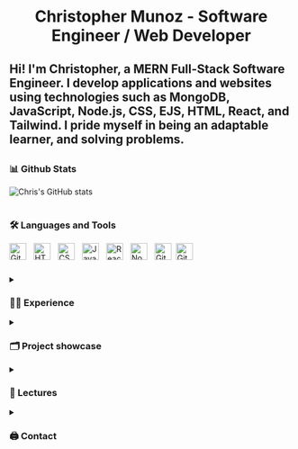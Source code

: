 # <div align="center">Christopher Munoz - Software Engineer / Web Developer</div>

<h2>
Hi! I'm Christopher, a MERN Full-Stack Software Engineer. I develop applications and websites using technologies such as MongoDB, JavaScript, Node.js, CSS, EJS, HTML, React, and Tailwind. I pride myself in being an adaptable learner, and solving problems.
<h2>

### 📊 Github Stats

![Chris's GitHub stats](https://github-readme-stats.vercel.app/api?username=chrismunozcodes&show_icons=true&theme=gruvbox)

<!-- ![GitHub Streak](https://streak-stats.demolab.com?user=chrismunozcodes&theme=gruvbox&border_radius=4.5) -->

#
### 🛠 Languages and Tools
<img align="left" alt="Git" width="30px" style="padding-right:10px;" src="https://cdn.jsdelivr.net/gh/devicons/devicon/icons/git/git-original.svg" />
<img align="left" alt="HTML" width="30px" style="padding-right:10px;" src="https://cdn.jsdelivr.net/gh/devicons/devicon/icons/html5/html5-plain.svg" />
<img align="left" alt="CSS" width="30px" style="padding-right:10px;" src="https://cdn.jsdelivr.net/gh/devicons/devicon/icons/css3/css3-plain.svg" />
<img align="left" alt="JavaScript" width="30px" style="padding-right:10px;" src="https://cdn.jsdelivr.net/gh/devicons/devicon/icons/javascript/javascript-plain.svg" />
<img align="left" alt="React" width="30px" style="padding-right:10px;" src="https://cdn.jsdelivr.net/gh/devicons/devicon/icons/react/react-original.svg" />
<img align="left" alt="NodeJS" width="30px" style="padding-right:10px;" src="https://cdn.jsdelivr.net/gh/devicons/devicon/icons/nodejs/nodejs-original.svg" />
<img align="left" alt="GitHub" width="30px" style="padding-right:5px;" src="https://cdn.jsdelivr.net/gh/devicons/devicon/icons/github/github-original.svg" />
<img align="left" alt="GitHub" width="30px" style="padding-right:10px;" src="https://cdn.jsdelivr.net/gh/devicons/devicon/icons/mongodb/mongodb-original.svg" />
<br />

#
<details>
 <summary><h3>👨‍💻 Experience</h3></summary>
 <h1>100Devs</h1>
During my time at 100Devs, I had plenty of amazing opportunities, I attended a bunch of seminars that fleshed out my knowledge of programming technologies such as  Github, HTML, CSS, JavaScript, Node.js, MongoDB and React. I worked with different teams building out full-stack web application, building relationships, and working with different people each time. Countless hours of problem solving, building, and working with peers and clients. During my time at 100Devs I found my first client as well, allowing me to expand my skill-set.

</details>

<details>
 <summary><h3>🗂 Project showcase</h3></summary>
 <h1>🧠 Quiz Tango</h1>
Quiz Tango is a front-end application that I built using HTML, CSS, JavaScript, and the QuizDB API. When you enter the app, you'll be prompted to choose your quizzes difficulty. After that, you can choose a category to have your knowledge be tested in! After which the quiz will start with a 60 second timer. Answer before the timer reaches 0! Rack up points for correct answer choices!
<a href="https://ibb.co/pvN0LhB"><img src="https://i.ibb.co/C541HP3/17d91c20ed815db72f8dd0c6eee825c8.png" alt="17d91c20ed815db72f8dd0c6eee825c8" border="0"></a>

 <h1>🧙 Git'er Done</h1>
Full-Stack Pomodoro application using MVC architecture. Built this project with a team of other developers. I was responsible for building the timer component in the back-end using Node.js and MongoDB, and using the data to interact with the front-end JavaScript.

 <h1>🕵️ Sunshine Attractions</h1>
A secret app I will be working on, starting production soon!
</details>

<details>
 <summary><h3>🎤 Lectures</h3></summary>
<ul>

</ul>
</details>

<details>
 <summary><h3>🖨 Contact</h3></summary>
<ul>
  <li><a href="christopherm0507@gmail.com">Email</a></li> 
 <li><a href="https://www.linkedin.com/in/chrismunozcodes/">Linkedin</a></li> 
 <li><a href="https://www.twitter.com/chrismunozcodes">Twitter</a></li> 
</ul>
</details>
